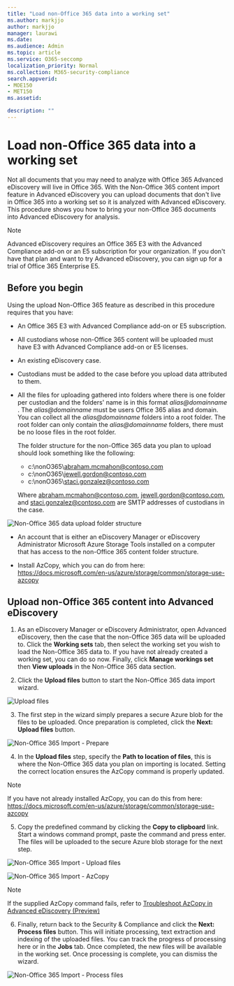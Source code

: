 ```yaml
---
title: "Load non-Office 365 data into a working set"
ms.author: markjjo
author: markjjo
manager: laurawi
ms.date: 
ms.audience: Admin
ms.topic: article
ms.service: O365-seccomp
localization_priority: Normal
ms.collection: M365-security-compliance 
search.appverid: 
- MOE150
- MET150
ms.assetid: 

description: ""
---
```


# Load non-Office 365 data into a working set

Not all documents that you may need to analyze with Office 365 Advanced eDiscovery will live in Office 365. With the Non-Office 365 content import feature in Advanced eDiscovery you can upload documents that don't live in Office 365 into a working set so it is analyzed with Advanced eDiscovery. This procedure shows you how to bring your non-Office 365 documents into Advanced eDiscovery for analysis.

>[!Note]
>Advanced eDiscovery requires an Office 365 E3 with the Advanced Compliance add-on or an E5 subscription for your organization. If you don't have that plan and want to try Advanced eDiscovery, you can sign up for a trial of Office 365 Enterprise E5.

## Before you begin
Using the upload Non-Office 365 feature as described in this procedure requires that you have:

- An Office 365 E3 with Advanced Compliance add-on or E5 subscription.

- All custodians whose non-Office 365 content will be uploaded must have E3 with Advanced Compliance add-on or E5 licenses.

- An existing eDiscovery case.

- Custodians must be added to the case before you upload data attributed to them.

- All the files for uploading gathered into folders where there is one folder per custodian and the folders' name is in this format *alias@domainname* . The *alias@domainname* must be users Office 365 alias and domain. You can collect all the *alias@domainname* folders into a root folder. The root folder can only contain the *alias@domainname* folders, there must be no loose files in the root folder.

   The folder structure for the non-Office 365 data you plan to upload should look something like the following:

   - c:\nonO365\abraham.mcmahon@contoso.com
   - c:\nonO365\jewell.gordon@contoso.com
   - c:\nonO365\staci.gonzalez@contoso.com

   Where abraham.mcmahon@contoso.com, jewell.gordon@contoso.com, and staci.gonzalez@contoso.com are SMTP addresses of custodians in the case.

![Non-Office 365 data upload folder structure](../media/3f2dde84-294e-48ea-b44b-7437bd25284c.png)

- An account that is either an eDiscovery Manager or eDiscovery Administrator
Microsoft Azure Storage Tools installed on a computer that has access to the non-Office 365 content folder structure.

- Install AzCopy, which you can do from here: https://docs.microsoft.com/en-us/azure/storage/common/storage-use-azcopy

## Upload non-Office 365 content into Advanced eDiscovery

1. As an eDiscovery Manager or eDiscovery Administrator, open Advanced eDiscovery, then the case that the non-Office 365 data will be uploaded to.  Click the **Working sets** tab, then select the working set you wish to load the Non-Office 365 data to.  If you have not already created a working set, you can do so now.  Finally, click **Manage workings set** then **View uploads** in the Non-Office 365 data section.

2. Click the **Upload files** button to start the Non-Office 365 data import wizard.

![Upload files](../media/574f4059-4146-4058-9df3-ec97cf28d7c7.png)

3. The first step in the wizard simply prepares a secure Azure blob for the files to be uploaded.  Once preparation is completed, click the **Next: Upload files** button.

![Non-Office 365 Import - Prepare](../media/0670a347-a578-454a-9b3d-e70ef47aec57.png)
 
4. In the **Upload files** step, specify the **Path to location of files**, this is where the Non-Office 365 data you plan on importing is located.  Setting the correct location ensures the AzCopy command is properly updated.

> [!NOTE]
> If you have not already installed AzCopy, you can do this from here: https://docs.microsoft.com/en-us/azure/storage/common/storage-use-azcopy

5. Copy the predefined command by clicking the **Copy to clipboard** link. Start a windows command prompt, paste the command and press enter.  The files will be uploaded to the secure Azure blob storage for the next step.

![Non-Office 365 Import - Upload files](../media/3ea53b5d-7f9b-4dfc-ba63-90a38c14d41a.png)

![Non-Office 365 Import - AzCopy](../media/504e2dbe-f36f-4f36-9b08-04aea85d8250.png)

> [!NOTE]
> If the supplied AzCopy command fails, refer to [Troubleshoot AzCopy in Advanced eDiscovery (Preview)](troubleshooting-azcopy.md)

6. Finally, return back to the Security & Compliance and click the **Next: Process files** button.  This will initiate processing, text extraction and indexing of the uploaded files.  You can track the progress of processing here or in the **Jobs** tab.  Once completed, the new files will be available in the working set.  Once processing is complete, you can dismiss the wizard.

![Non-Office 365 Import - Process files](../media/218b1545-416a-4a9f-9b25-3b70e8508f67.png)

